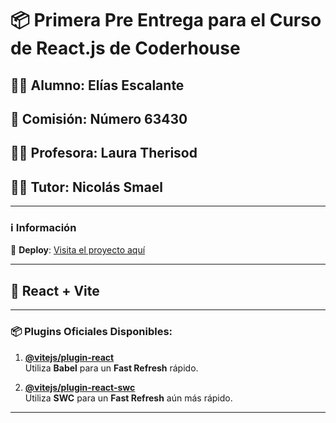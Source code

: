 # 📦 Primera Pre Entrega para el Curso de React.js de Coderhouse

## 🧑‍🎓 Alumno: **Elías Escalante**  
## 📅 Comisión: **Número 63430**  
## 👩‍🏫 Profesora: **Laura Therisod**  
## 👨‍🏫 Tutor: **Nicolás Smael**  

---

### ℹ️ Información

🔗 **Deploy**: [Visita el proyecto aquí](https://pre-entrega1-escalante.vercel.app/)

---

## 🚀 React + Vite

---

### 📦 Plugins Oficiales Disponibles:

1. **[@vitejs/plugin-react](https://github.com/vitejs/vite-plugin-react/blob/main/packages/plugin-react/README.md)**  
   Utiliza **Babel** para un **Fast Refresh** rápido.

2. **[@vitejs/plugin-react-swc](https://github.com/vitejs/vite-plugin-react-swc)**  
   Utiliza **SWC** para un **Fast Refresh** aún más rápido.

---


